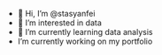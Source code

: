 - 👋 Hi, I’m @stasyanfei
- 👀 I’m interested in data  
- 🌱 I’m currently learning data analysis
- I’m currently working on my portfolio


<!---
stasyanfei/stasyanfei is a ✨ special ✨ repository because its `README.md` (this file) appears on your GitHub profile.
You can click the Preview link to take a look at your changes.
--->
